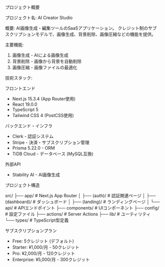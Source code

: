  プロジェクト概要

  プロジェクト名: AI Creator Studio

  概要:
  AI画像生成・編集ツールのSaaSアプリケーション。
  クレジット制のサブスクリプションモデルで、画像生成、背景削除、画像圧縮などの機能を提供。

  主要機能:
  1. 画像生成 - AIによる画像生成
  2. 背景削除 - 画像から背景を自動削除
  3. 画像圧縮 - 画像ファイルの最適化

  技術スタック:

  フロントエンド

  - Next.js 15.3.4 (App Router使用)
  - React 19.0.0
  - TypeScript 5
  - Tailwind CSS 4 (PostCSS使用)

  バックエンド・インフラ

  - Clerk - 認証システム
  - Stripe - 決済・サブスクリプション管理
  - Prisma 5.22.0 - ORM
  - TiDB Cloud - データベース (MySQL互換)

 外部API

 - Stability AI - AI画像生成

  プロジェクト構造

  src/
  ├── app/           # Next.js App Router
  │   ├── (auth)/    # 認証関連ページ
  │   ├── (dashboard)/ # ダッシュボード
  │   ├── (landing)/ # ランディングページ
  │   └── api/       # APIエンドポイント
  ├── components/    # UIコンポーネント
  ├── config/        # 設定ファイル
  ├── actions/       # Server Actions
  ├── lib/           # ユーティリティ
  └── types/         # TypeScript型定義

  サブスクリプションプラン

  - Free: 5クレジット (デフォルト)
  - Starter: ¥1,000/月 - 50クレジット
  - Pro: ¥2,000/月 - 120クレジット
  - Enterprise: ¥5,000/月 - 300クレジット